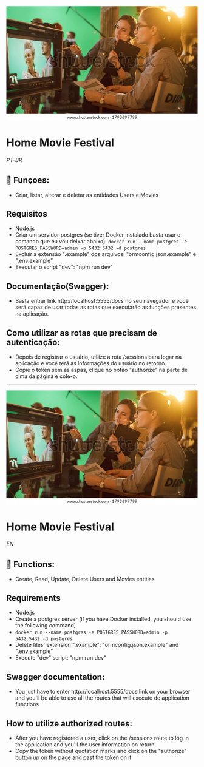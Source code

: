 <img src="headerimage.webp" alt="people working on a movie set">

# Home Movie Festival
###### PT-BR

## 🔧 Funçoes:

- Criar, listar, alterar e deletar as entidades Users e Movies

## Requisitos
- Node.js
- Criar um servidor postgres (se tiver Docker instalado basta usar o comando que eu vou deixar abaixo):
<code>docker run --name postgres -e POSTGRES_PASSWORD=admin -p 5432:5432 -d postgres</code>
- Excluir a extensão ".example" dos arquivos: "ormconfig.json.example" e ".env.example"
- Executar o script "dev": "npm run dev"

## Documentação(Swagger):
- Basta entrar link http://localhost:5555/docs no seu navegador e você será capaz de usar todas as rotas que executarão as funções presentes na aplicação.

## Como utilizar as rotas que precisam de autenticação:
- Depois de registrar o usuário, utilize a rota /sessions para logar na aplicação e você terá as informações do usuário no retorno.
- Copie o token sem as aspas, clique no botão "authorize" na parte de cima da página e cole-o.


-----------------------------------------------------------------------------------------------------------------------------------

<img src="headerimage.webp" alt="people working on a movie set">

# Home Movie Festival
###### EN

## 🔧 Functions:

- Create, Read, Update, Delete Users and Movies entities

## Requirements
- Node.js
- Create a postgres server (if you have Docker installed, you should use the following command)
- <code>docker run --name postgres -e POSTGRES_PASSWORD=admin -p 5432:5432 -d postgres</code>
- Delete files' extension ".example": "ormconfig.json.example" and ".env.example"
- Execute "dev" script: "npm run dev"

## Swagger documentation:
- You just have to enter http://localhost:5555/docs link on your browser and you'll be able to use all the routes that will execute de application functions

## How to utilize authorized routes:
- After you have registered a user, click on the /sessions route to log in the application and you'll the user information on return.
- Copy the token without quotation marks and click on the "authorize" button up on the page and past the token on it
